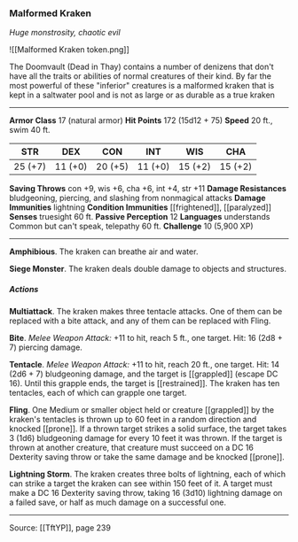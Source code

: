 ### Malformed Kraken
_Huge monstrosity, chaotic evil_

![[Malformed Kraken token.png]]

The Doomvault (Dead in Thay) contains a number of denizens that don't have all the traits or abilities of normal creatures of their kind. By far the most powerful of these "inferior" creatures is a malformed kraken that is kept in a saltwater pool and is not as large or as durable as a true kraken






---

**Armor Class** 17 (natural armor)
**Hit Points** 172 (15d12 + 75)
**Speed** 20 ft., swim 40 ft.

| STR     | DEX     | CON     | INT     | WIS     | CHA     |
|---------|---------|---------|---------|---------|---------|
| 25 (+7) | 11 (+0) | 20 (+5) | 11 (+0) | 15 (+2) | 15 (+2) |

**Saving Throws** con +9, wis +6, cha +6, int +4, str +11
**Damage Resistances** bludgeoning, piercing, and slashing from nonmagical attacks
**Damage Immunities** lightning
**Condition Immunities** [[frightened]], [[paralyzed]]
**Senses** truesight 60 ft.
**Passive Perception** 12
**Languages** understands Common but can't speak, telepathy 60 ft.
**Challenge** 10 (5,900 XP)

---

**Amphibious**. The kraken can breathe air and water.

**Siege Monster**. The kraken deals double damage to objects and structures.

##### Actions
**Multiattack**. The kraken makes three tentacle attacks. One of them can be replaced with a bite attack, and any of them can be replaced with Fling.

**Bite**. _Melee Weapon Attack:_ +11 to hit, reach 5 ft., one target. Hit: 16 (2d8 + 7) piercing damage.

**Tentacle**. _Melee Weapon Attack:_ +11 to hit, reach 20 ft., one target. Hit: 14 (2d6 + 7) bludgeoning damage, and the target is [[grappled]] (escape DC 16). Until this grapple ends, the target is [[restrained]]. The kraken has ten tentacles, each of which can grapple one target.

**Fling**. One Medium or smaller object held or creature [[grappled]] by the kraken's tentacles is thrown up to 60 feet in a random direction and knocked [[prone]]. If a thrown target strikes a solid surface, the target takes 3 (1d6) bludgeoning damage for every 10 feet it was thrown. If the target is thrown at another creature, that creature must succeed on a DC 16 Dexterity saving throw or take the same damage and be knocked [[prone]].

**Lightning Storm**. The kraken creates three bolts of lightning, each of which can strike a target the kraken can see within 150 feet of it. A target must make a DC 16 Dexterity saving throw, taking 16 (3d10) lightning damage on a failed save, or half as much damage on a successful one.


---

Source: [[TftYP]], page 239